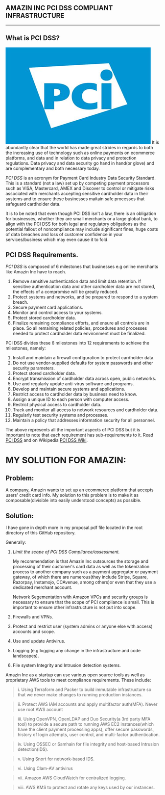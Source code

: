 AMAZIN INC PCI DSS COMPLIANT INFRASTRUCTURE
---
---


## What is PCI DSS?
![PCI DSS](/images/pci-logo.jpeg)
It is abundantly clear that the world has made great strides in regards to both the increasing use of technology such as online payments on ecommerce platforms, and data and in relation to data privacy and protection regulations. Data privacy and data security go hand in hand(or glove) and are complementary and both necessary today.

_PCI DSS_ is an acronym for Payment Card Industry Data Security Standard. This is a standard (not a law) set up by competing payment processors such as VISA, Mastercard, AMEX and Discover to control or mitigate risks associated with merchants accepting sensitive cardholder data in their systems and to ensure these businesses maitain safe processes that safeguard cardholder data.

It is to be noted that even though PCI DSS isn't a law, there is an obligation for businesses, whether they are small merchants or a large global bank, to align with the PCI DSS for both legal and regulatory obligations as the potential fallout of noncompliance may include significant fines, huge costs of data breaches and loss of customer confidence in your services/business which may even cause it to fold.


## PCI DSS Requirements.
_PCI DSS_ is composed of 6 milestones that businesses e.g online merchants like Amazin Inc have to reach.
1. Remove sensitive authentication data and limit data retention. If sensitive authentication data and other cardholder data are not stored, the effects of a compromise will be greatly reduced.
2. Protect systems and networks, and be prepared to respond to a system breach.
3. Secure payment card applications.
4. Monitor and control access to your systems.
5. Protect stored cardholder data.
6. Finalize remaining compliance efforts, and ensure all controls are in place. So all remaining related policies, procedures and processes needed to protect cardholder data environment must be finalized.


PCI DSS divides these 6 milestones into 12 requirements to achieve the milestones, namely:
1. Install and maintain a firewall configuration to protect cardholder data.
2. Do not use vendor-supplied defaults for system passwords and other security parameters.
3. Protect stored cardholder data.
4. Encrypt transmission of cardholder data across open, public networks.
5. Use and regularly update anti-virus software and programs.
6. Develop and maintain secure systems and applications.
7. Restrict access to cardholder data by business need to know.
8. Assign a unique ID to each person with computer access.
9. Restrict physical access to cardholder data.
10. Track and monitor all access to network resources and cardholder data.
11. Regularly test security systems and processes.
12. Maintain a policy that addresses information security for all personnel.

The above represents all the important aspects of PCI DSS but it is important to note that each requirement has sub-requirements to it. Read [PCI DSS](https://www.pcisecuritystandards.org/document_library) and on Wikipedia [PCI DSS Wiki](https://en.wikipedia.org/wiki/PCI_DSS).


# MY SOLUTION FOR AMAZIN:

## Problem:

A company, Amazin wants to set up an ecommerce platform that accepts users' credit card info.
My solution to this problem is to make it as composable(divisible into easily understood concepts) as possible.

## Solution:

I have gone in depth more in my proposal.pdf file located in the root directory of this GitHub repository.

Generally:

1. _Limit the scope of PCI DSS Compliance/assessment._

   My recommendation is that Amazin Inc outsources the storage and processing of their customer's card data as well as the tokenization process to another company such as a payment aggregator or payment gateway, of which there are numerous(they include Stripe, Square, Razorpay, Instamojo, CCAvenue, among others)or even that they use a dedicated merchant account.

   Network Segementation with Amazon VPCs and security groups is necessary to ensure that the scope of PCI compliance is small. This is important to ensure other infrastructure is not put into scope.

2. Firewalls and VPNs.
3. Protect and restrict user (system admins or anyone else with access) accounts and scope.
4. Use and update Antivirus.
5. Logging (e.g logging any change in the infrastructure and code landscapes).
6. File system Integrity and Intrusion detection systems.


Amazin Inc as a startup can use various open source tools as well as proprietary AWS tools to meet compliance requirements. These include: 
> i. Using Terraform and Packer to build immutable infrastructure so that we never make changes to running production instances.

> ii. Protect AWS IAM accounts and apply multifactor auth(MFA). Never use root AWS account

> iii. Using OpenVPN, OpenLDAP and Duo Security(a 3rd party MFA tool) to provide a secure path to running AWS EC2 instances(which have the client payment processing apps), offer secure passwords, history of login attempts, user control, and multi-factor authentication.

> iv. Using OSSEC or Samhain for file integrity and host-based Intrusion detection(IDS).

> v. Using Snort for network-based IDS.

> vi. Using Clam-AV antivirus

> vii. Amazon AWS CloudWatch for centralized logging.

> viii. AWS KMS to protect and rotate any keys used by our instances.

> 

